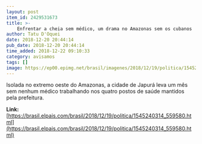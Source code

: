 ```yaml
---
layout: post
item_id: 2429531673
title: >-
    Enfrentar a cheia sem médico, um drama no Amazonas sem os cubanos
author: Tatu D'Oquei
date: 2018-12-20 20:44:14
pub_date: 2018-12-20 20:44:14
time_added: 2018-12-22 09:10:33
category: avisamos
tags: []
image: https://ep00.epimg.net/brasil/imagenes/2018/12/19/politica/1545240314_559580_1545255578_rrss_normal.jpg
---
```


Isolada no extremo oeste do Amazonas, a cidade de Japurá leva um mês sem nenhum médico trabalhando nos quatro postos de saúde mantidos pela prefeitura.

**Link:** [https://brasil.elpais.com/brasil/2018/12/19/politica/1545240314_559580.html](https://brasil.elpais.com/brasil/2018/12/19/politica/1545240314_559580.html)

